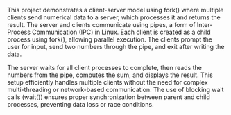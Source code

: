 This project demonstrates a client-server model using fork() where multiple clients send numerical data to a server, which processes it and returns the result. 
The server and clients communicate using pipes, a form of Inter-Process Communication (IPC) in Linux. 
Each client is created as a child process using fork(), allowing parallel execution. 
The clients prompt the user for input, send two numbers through the pipe, and exit after writing the data.

The server waits for all client processes to complete, then reads the numbers from the pipe, computes the sum, and displays the result. 
This setup efficiently handles multiple clients without the need for complex multi-threading or network-based communication. 
The use of blocking wait calls (wait()) ensures proper synchronization between parent and child processes, preventing data loss or race conditions.
